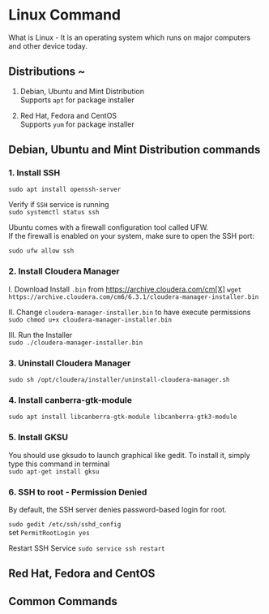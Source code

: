 
# Linux Command

What is Linux - It is an operating system which runs on major computers and other device today.

## Distributions ~
1. Debian, Ubuntu and Mint Distribution<br/>
 Supports `apt` for package installer

2. Red Hat, Fedora and CentOS<br/>
 Supports `yum` for package installer

## Debian, Ubuntu and Mint Distribution commands

### 1. Install SSH
`sudo apt install openssh-server`

Verify if `SSH` service is running <br/>
`sudo systemctl status ssh`

Ubuntu comes with a firewall configuration tool called UFW. <br/>
If the firewall is enabled on your system, make sure to open the SSH port:

`sudo ufw allow ssh`

### 2. Install Cloudera Manager

I. Download Install `.bin` from https://archive.cloudera.com/cm[X]
    `wget https://archive.cloudera.com/cm6/6.3.1/cloudera-manager-installer.bin`

II. Change `cloudera-manager-installer.bin` to have execute permissions <br/>
    `sudo chmod u+x cloudera-manager-installer.bin`
    
III. Run the Installer <br/>
     `sudo ./cloudera-manager-installer.bin`  

### 3. Uninstall Cloudera Manager
`sudo sh /opt/cloudera/installer/uninstall-cloudera-manager.sh`       
     
### 4. Install canberra-gtk-module
`sudo apt install libcanberra-gtk-module libcanberra-gtk3-module`   

### 5. Install GKSU
You should use gksudo to launch graphical like gedit. To install it, simply type this command in terminal <br/>
`sudo apt-get install gksu`

### 6. SSH to root - Permission Denied
By default, the SSH server denies password-based login for root. 

`sudo gedit /etc/ssh/sshd_config` <br/>
set `PermitRootLogin yes`

Restart SSH Service
`sudo service ssh restart`


## Red Hat, Fedora and CentOS



## Common Commands


